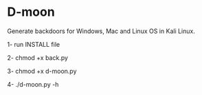 # D-moon
Generate backdoors for Windows, Mac and Linux OS in Kali Linux.

1- run INSTALL file

2- chmod +x back.py

3- chmod +x d-moon.py

4- ./d-moon.py -h
